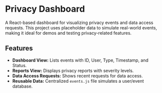 # Privacy Dashboard

A React-based dashboard for visualizing privacy events and data access requests. This project uses placeholder data to simulate real-world events, making it ideal for demos and testing privacy-related features.

## Features

- **Dashboard View:** Lists events with ID, User, Type, Timestamp, and Status.
- **Reports View:** Displays privacy reports with severity levels.
- **Data Access Requests:** Shows recent requests for data access.
- **Reusable Data:** Centralized `events.js` file simulates a user/event database.
